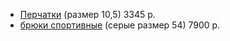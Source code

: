 

- [Перчатки](https://www.ozon.ru/product/perchatki-eleganzza-366734521/?asb=yj0OcR1VvcMmiKCGe8cPBbinBGvuE9ZyUv4vbK3jqfjh2ZXs0GWsAHLKzvYhVIRO&asb2=NkvKzW0F6UFZaNg-jXAjHnb897QnKfbzoLNH46E5y7QxR6xFwgPT-8f-mbjJHqh0AASUR-9Fg8nN747ObEwdBRzeqzS4Nt3-mc1Y21SGY3Zx1qbhCDzxJrN2SJOB2aq8D1ITZaF-YYyo9zMA8-FmlQ&avtc=1&avte=2&avts=1669105936&keywords=%D0%BF%D0%B5%D1%80%D1%87%D0%B0%D1%82%D0%BA%D0%B8+%D0%BC%D1%83%D0%B6%D1%81%D0%BA%D0%B8%D0%B5&sh=wSHE5gpzVQ) (размер 10,5) 3345 р.
- [брюки спортивные](https://ru.redfoxoutdoor.com/catalog/bryuki-active-shell-m.html) (серые размер 54) 7900 р.
